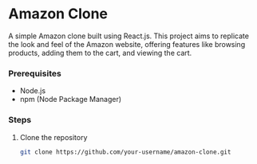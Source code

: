 
# Amazon Clone

A simple Amazon clone built using React.js. This project aims to replicate the look and feel of the Amazon website, offering features like browsing products, adding them to the cart, and viewing the cart.

### Prerequisites
- Node.js
- npm (Node Package Manager)

### Steps
1. Clone the repository
   ```bash
   git clone https://github.com/your-username/amazon-clone.git
